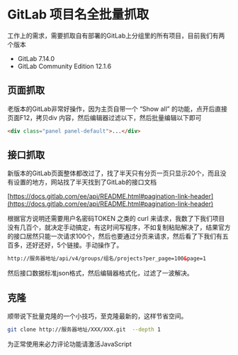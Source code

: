 # GitLab 项目名全批量抓取

工作上的需求，需要抓取自有部署的GitLab上分组里的所有项目，目前我们有两个版本 

- GitLab 7.14.0
- GitLab Community Edition 12.1.6

## 页面抓取
老版本的GitLab非常好操作，因为主页自带一个 “Show all” 的功能，点开后直接页面F12，拷贝div 内容，然后编辑器过滤以下，然后批量编辑以下即可
```html
<div class="panel panel-default">...</div>
```

## 接口抓取
新版本的GitLab页面整体都改过了，找了半天只有分页一页只显示20个，而且没有设置的地方，网站找了半天找到了GitLab的接口文档

[https://docs.gitlab.com/ee/api/README.html#pagination-link-header](https://docs.gitlab.com/ee/api/README.html#pagination-link-header)

根据官方说明还需要用户名密码TOKEN 之类的 curl 来请求，我数了下我们项目没有几百个，就决定手动搞定，有这时间写程序，不如复制粘贴解决了，结果官方的接口居然只能一次请求100个，然后也要通过分页来请求，然后看了下我们有五百多，还好还好，5个链接。手动操作了。
```html
http://服务器地址/api/v4/groups/组名/projects?per_page=100&page=1
```
然后接口数据标准json格式，然后编辑器格式化，过滤了一波解决。

## 克隆
顺带说下批量克隆的一个小技巧，至克隆最新的，这样节省空间。
```bash
git clone http://服务器地址/XXX/XXX.git  --depth 1
```


<!-- 来必力City版安装代码 -->
<div id="lv-container" data-id="city" data-uid="MTAyMC80NzA4OC8yMzU4OA==">
	<script type="text/javascript">
   (function(d, s) {
       var j, e = d.getElementsByTagName(s)[0];

       if (typeof LivereTower === 'function') { return; }

       j = d.createElement(s);
       j.src = 'https://cdn-city.livere.com/js/embed.dist.js';
       j.async = true;

       e.parentNode.insertBefore(j, e);
   })(document, 'script');
	</script>
<noscript> 为正常使用来必力评论功能请激活JavaScript</noscript>
</div>
<!-- City版安装代码已完成 -->
